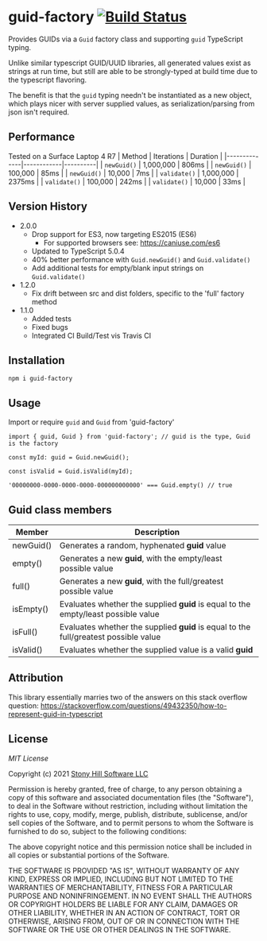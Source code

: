 # guid-factory [![Build Status](https://app.travis-ci.com/StonyHillSoftware/guid-factory.svg?branch=main)](https://app.travis-ci.com/StonyHillSoftware/guid-factory)
Provides GUIDs via a `Guid` factory class and supporting `guid` TypeScript typing.  

Unlike similar typescript GUID/UUID libraries, all generated values exist as  strings at run time, but still are able to be strongly-typed at build time due to the typescript flavoring.

The benefit is that the `guid` typing needn't be instantiated as a new object, which plays nicer with server supplied values, as serialization/parsing from json isn't required.

## Performance
Tested on a Surface Laptop 4 R7
| Method       | Iterations | Duration |
|--------------|------------|----------|
| `newGuid()`  | 1,000,000  | 806ms    | 
| `newGuid()`  | 100,000    | 85ms     | 
| `newGuid()`  | 10,000     | 7ms      | 
| `validate()` | 1,000,000  | 2375ms   | 
| `validate()` | 100,000    | 242ms    | 
| `validate()` | 10,000     | 33ms     | 

## Version History
- 2.0.0
    - Drop support for ES3, now targeting ES2015 (ES6)
        - For supported browsers see:  https://caniuse.com/es6
    - Updated to TypeScript 5.0.4
    - 40% better performance with `Guid.newGuid()` and `Guid.validate()`
    - Add additional tests for empty/blank input strings on `Guid.validate()`
- 1.2.0
    - Fix drift between src and dist folders, specific to the 'full' factory method
- 1.1.0
    - Added tests
    - Fixed bugs
    - Integrated CI Build/Test vis Travis CI

## Installation
`npm i guid-factory`

## Usage
Import or require `guid` and `Guid` from 'guid-factory'

    import { guid, Guid } from 'guid-factory'; // guid is the type, Guid is the factory
    
    const myId: guid = Guid.newGuid();
    
    const isValid = Guid.isValid(myId);

    '00000000-0000-0000-0000-000000000000' === Guid.empty() // true

## Guid class members

|Member     |Description 
|---        |---
|newGuid()  |Generates a random, hyphenated **guid** value
|empty()    |Generates a new **guid**, with the empty/least possible value
|full()     |Generates a new **guid**, with the full/greatest possible value
|isEmpty()  |Evaluates whether the supplied **guid** is equal to the empty/least possible value
|isFull()   |Evaluates whether the supplied **guid** is equal to the full/greatest possible value
|isValid()  |Evaluates whether the supplied value is a valid **guid**


## Attribution
This library essentially marries two of the answers on this stack overflow question: https://stackoverflow.com/questions/49432350/how-to-represent-guid-in-typescript



## License
*MIT License*

Copyright (c) 2021 [Stony Hill Software LLC](https://stonyhillsoftware.com)

Permission is hereby granted, free of charge, to any person obtaining a copy
of this software and associated documentation files (the "Software"), to deal
in the Software without restriction, including without limitation the rights
to use, copy, modify, merge, publish, distribute, sublicense, and/or sell
copies of the Software, and to permit persons to whom the Software is
furnished to do so, subject to the following conditions:

The above copyright notice and this permission notice shall be included in all
copies or substantial portions of the Software.

THE SOFTWARE IS PROVIDED "AS IS", WITHOUT WARRANTY OF ANY KIND, EXPRESS OR
IMPLIED, INCLUDING BUT NOT LIMITED TO THE WARRANTIES OF MERCHANTABILITY,
FITNESS FOR A PARTICULAR PURPOSE AND NONINFRINGEMENT. IN NO EVENT SHALL THE
AUTHORS OR COPYRIGHT HOLDERS BE LIABLE FOR ANY CLAIM, DAMAGES OR OTHER
LIABILITY, WHETHER IN AN ACTION OF CONTRACT, TORT OR OTHERWISE, ARISING FROM,
OUT OF OR IN CONNECTION WITH THE SOFTWARE OR THE USE OR OTHER DEALINGS IN THE
SOFTWARE.
